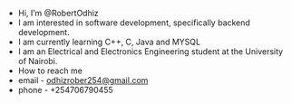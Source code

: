 - Hi, I’m @RobertOdhiz
- I am interested in software development, specifically backend development.
- I am currently learning C++, C, Java and MYSQL
- I am an Electrical and Electronics Engineering student at the University of Nairobi.
- How to reach me
- email - odhizrober254@gmail.com
- phone - +254706790455

